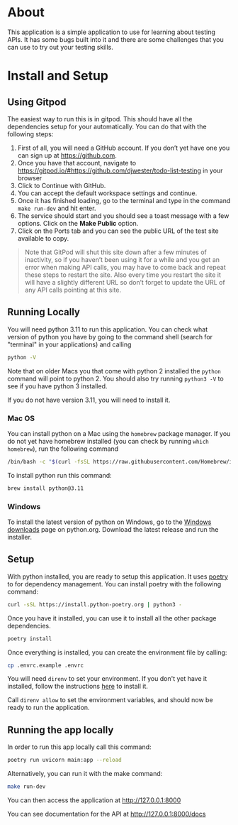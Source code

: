 # About
This application is a simple application to use for learning about testing APIs. It has some bugs built into it and there are some challenges that you can use to try out your testing skills.

# Install and Setup

## Using Gitpod
The easiest way to run this is in gitpod. This should have all the dependencies setup for your automatically. You can do that with the following steps:

1.	First of all, you will need a GitHub account. If you don’t yet have one you can sign up at https://github.com.
2.	Once you have that account, navigate to https://gitpod.io/#https://github.com/djwester/todo-list-testing in your browser
3.	Click to Continue with GitHub.
4.	You can accept the default workspace settings and continue.
5.	Once it has finished loading, go to the terminal and type in the command `make run-dev` and hit enter.
6.	The service should start and you should see a toast message with a few options. Click on the **Make Public** option.
7.	Click on the Ports tab and you can see the public URL of the test site available to copy.

>Note that GitPod will shut this site down after a few minutes of inactivity, so if you haven’t been using it for a while and you get an error when making API calls, you may have to come back and repeat these steps to restart the site. Also every time you restart the site it will have a slightly different URL so don’t forget to update the URL of any API calls pointing at this site. 


## Running Locally
You will need python 3.11 to run this application. You can check what version of python you have by going to the command shell (search for "terminal" in your applications) and calling 
```bash
python -V
```
Note that on older Macs you that come with python 2 installed the `python` command will point to python 2. You should also try running `python3 -V` to see if you have python 3 installed.

If you do not have version 3.11, you will need to install it.

### Mac OS
You can install python on a Mac using the `homebrew` package manager. If you do not yet have homebrew installed (you can check by running `which homebrew`), run the following command

```bash
/bin/bash -c "$(curl -fsSL https://raw.githubusercontent.com/Homebrew/install/HEAD/install.sh)"
```

To install python run this command:
```bash
brew install python@3.11
```

### Windows
To install the latest version of python on Windows, go to the [Windows downloads](https://www.python.org/downloads/windows/) page on python.org. Download the latest release and run the installer.

## Setup
With python installed, you are ready to setup this application. It uses [poetry](https://python-poetry.org/docs/) to for dependency management. You can install poetry with the following command:

```bash
curl -sSL https://install.python-poetry.org | python3 -
```

Once you have it installed, you can use it to install all the other package dependencies.

```bash
poetry install
```

Once everything is installed, you can create the environment file by calling:

```bash
cp .envrc.example .envrc
```

You will need `direnv` to set your environment. If you don't yet have it installed, follow the instructions [here](https://direnv.net/docs/installation.html) to install it.

Call `direnv allow` to set the environment variables, and should now be ready to run the application.

## Running the app locally
In order to run this app locally call this command:

```bash
poetry run uvicorn main:app --reload
```

Alternatively, you can run it with the make command:

```bash
make run-dev
```

You can then access the application at http://127.0.0.1:8000

You can see documentation for the API at http://127.0.0.1:8000/docs


